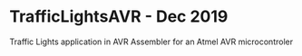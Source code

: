 # TrafficLightsAVR - Dec 2019
Traffic Lights application in AVR Assembler for an Atmel AVR microcontroler
